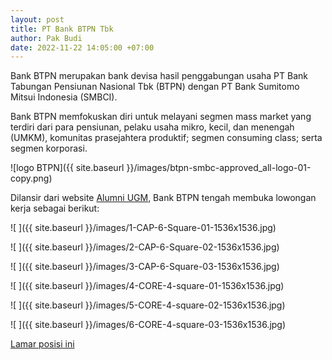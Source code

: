 ```yaml
---
layout: post
title: PT Bank BTPN Tbk
author: Pak Budi
date: 2022-11-22 14:05:00 +07:00
---
```


Bank BTPN merupakan bank devisa hasil penggabungan usaha PT Bank Tabungan Pensiunan Nasional Tbk (BTPN) dengan PT Bank Sumitomo Mitsui Indonesia (SMBCI).

Bank BTPN memfokuskan diri untuk melayani segmen mass market yang terdiri dari para pensiunan, pelaku usaha mikro, kecil, dan menengah (UMKM), komunitas prasejahtera produktif; segmen consuming class; serta segmen korporasi.

![logo BTPN]({{ site.baseurl }}/images/btpn-smbc-approved_all-logo-01-copy.png)

Dilansir dari website [Alumni UGM](https://alumni.ugm.ac.id/2022/11/17/pt-bank-btpn-tbk-3/), Bank BTPN tengah membuka lowongan kerja sebagai berikut:

![ ]({{ site.baseurl }}/images/1-CAP-6-Square-01-1536x1536.jpg)

![ ]({{ site.baseurl }}/images/2-CAP-6-Square-02-1536x1536.jpg)

![ ]({{ site.baseurl }}/images/3-CAP-6-Square-03-1536x1536.jpg)

![ ]({{ site.baseurl }}/images/4-CORE-4-square-01-1536x1536.jpg)

![ ]({{ site.baseurl }}/images/5-CORE-4-square-02-1536x1536.jpg)

![ ]({{ site.baseurl }}/images/6-CORE-4-square-03-1536x1536.jpg)

<div class="apply"><a href="https://bit.ly/apply-CORE4">Lamar posisi ini</a></div>
